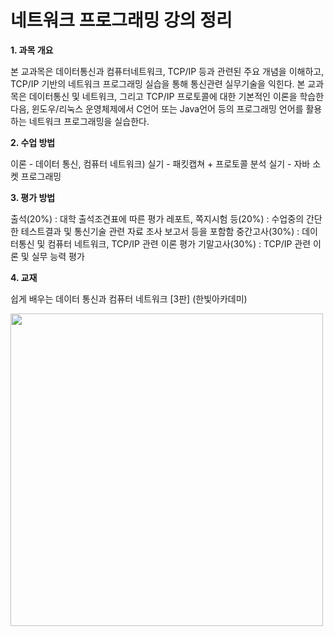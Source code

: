# 네트워크 프로그래밍 강의 정리

**1. 과목 개요**

본 교과목은 데이터통신과 컴퓨터네트워크, TCP/IP 등과 관련된 주요 개념을 이해하고, TCP/IP 기반의 네트워크 프로그래밍 실습을 통해 통신관련 실무기술을 익힌다.
본 교과목은 데이터통신 및 네트워크, 그리고 TCP/IP 프로토콜에 대한 기본적인 이론을 학습한 다음, 윈도우/리눅스 운영체제에서 C언어 또는 Java언어 등의 프로그래밍 언어를 활용하는 네트워크 프로그래밍을 실습한다.

**2. 수업 방법**

이론 - 데이터 통신, 컴퓨터 네트워크)
실기 - 패킷캡쳐 + 프로토콜 분석
실기 - 자바 소켓 프로그래밍

**3. 평가 방법**

출석(20%) : 대학 출석조견표에 따른 평가
레포트, 쪽지시험 등(20%) : 수업중의 간단한 테스트결과 및 통신기술 관련 자료 조사 보고서 등을 포함함
중간고사(30%) : 데이터통신 및 컴퓨터 네트워크, TCP/IP 관련 이론 평가
기말고사(30%) : TCP/IP 관련 이론 및 실무 능력 평가

**4. 교재**

쉽게 배우는 데이터 통신과 컴퓨터 네트워크 [3판] (한빛아카데미)

<img src="http://image.yes24.com/goods/110510842/XL" width="500" />
